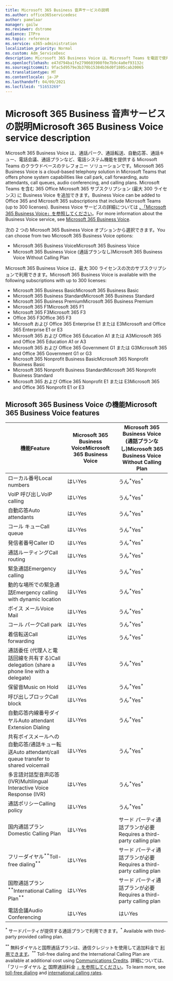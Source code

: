 ```yaml
---
title: Microsoft 365 Business 音声サービスの説明
ms.author: office365servicedesc
author: pamelaar
manager: gailw
ms.reviewer: dstrome
audience: ITPro
ms.topic: reference
ms.service: o365-administration
localization_priority: Normal
ms.custom: Adm_ServiceDesc
description: Microsoft 365 Business Voice は、Microsoft Teams を電話で使用できるアドイン サービスです。 電話システム、国内通話プラン、SMS、電話会議を組み合わせたもの。
ms.openlocfilehash: e47d794ba1fe2790603908f0e7b9c4a0ef93132c
ms.sourcegitcommit: 9fac5d9579e3b370b15384b36d0f1805cab20065
ms.translationtype: MT
ms.contentlocale: ja-JP
ms.lasthandoff: 04/09/2021
ms.locfileid: "51653269"
---
```

# <a name="microsoft-365-business-voice-service-description"></a><span data-ttu-id="07239-104">Microsoft 365 Business 音声サービスの説明</span><span class="sxs-lookup"><span data-stu-id="07239-104">Microsoft 365 Business Voice service description</span></span>

<span data-ttu-id="07239-105">Microsoft 365 Business Voice は、通話パーク、通話転送、自動応答、通話キュー、電話会議、通話プランなど、電話システム機能を提供する Microsoft Teams のクラウドベースのテレフォニー ソリューションです。</span><span class="sxs-lookup"><span data-stu-id="07239-105">Microsoft 365 Business Voice is a cloud-based telephony solution in Microsoft Teams that offers phone system capabilities like call park, call forwarding, auto attendants, call queues, audio conferencing, and calling plans.</span></span> <span data-ttu-id="07239-106">Microsoft Teams を含む 365 Office Microsoft 365 サブスクリプション (最大 300 ライセンス) に Business Voice を追加できます。</span><span class="sxs-lookup"><span data-stu-id="07239-106">Business Voice can be added to Office 365 and Microsoft 365 subscriptions that include Microsoft Teams (up to 300 licenses).</span></span> <span data-ttu-id="07239-107">Business Voice サービスの詳細については [、「Microsoft 365 Business Voice」を参照してください](/MicrosoftTeams/business-voice/whats-business-voice)。</span><span class="sxs-lookup"><span data-stu-id="07239-107">For more information about the Business Voice service, see [Microsoft 365 Business Voice](/MicrosoftTeams/business-voice/whats-business-voice).</span></span>

<span data-ttu-id="07239-108">次の 2 つの Microsoft 365 Business Voice オプションから選択できます。</span><span class="sxs-lookup"><span data-stu-id="07239-108">You can choose from two Microsoft 365 Business Voice options:</span></span>

- <span data-ttu-id="07239-109">Microsoft 365 Business Voice</span><span class="sxs-lookup"><span data-stu-id="07239-109">Microsoft 365 Business Voice</span></span>
- <span data-ttu-id="07239-110">Microsoft 365 Business Voice (通話プランなし)</span><span class="sxs-lookup"><span data-stu-id="07239-110">Microsoft 365 Business Voice Without Calling Plan</span></span>

<span data-ttu-id="07239-111">Microsoft 365 Business Voice は、最大 300 ライセンスの次のサブスクリプションで利用できます。</span><span class="sxs-lookup"><span data-stu-id="07239-111">Microsoft 365 Business Voice is available with the following subscriptions with up to 300 licenses:</span></span>

- <span data-ttu-id="07239-112">Microsoft 365 Business Basic</span><span class="sxs-lookup"><span data-stu-id="07239-112">Microsoft 365 Business Basic</span></span>
- <span data-ttu-id="07239-113">Microsoft 365 Business Standard</span><span class="sxs-lookup"><span data-stu-id="07239-113">Microsoft 365 Business Standard</span></span>
- <span data-ttu-id="07239-114">Microsoft 365 Business Premium</span><span class="sxs-lookup"><span data-stu-id="07239-114">Microsoft 365 Business Premium</span></span>
- <span data-ttu-id="07239-115">Microsoft 365 F1</span><span class="sxs-lookup"><span data-stu-id="07239-115">Microsoft 365 F1</span></span>
- <span data-ttu-id="07239-116">Microsoft 365 F3</span><span class="sxs-lookup"><span data-stu-id="07239-116">Microsoft 365 F3</span></span>
- <span data-ttu-id="07239-117">Office 365 F3</span><span class="sxs-lookup"><span data-stu-id="07239-117">Office 365 F3</span></span>
- <span data-ttu-id="07239-118">Microsoft および Office 365 Enterprise E1 または E3</span><span class="sxs-lookup"><span data-stu-id="07239-118">Microsoft and Office 365 Enterprise E1 or E3</span></span>
- <span data-ttu-id="07239-119">Microsoft 365 および Office 365 Education A1 または A3</span><span class="sxs-lookup"><span data-stu-id="07239-119">Microsoft 365 and Office 365 Education A1 or A3</span></span>
- <span data-ttu-id="07239-120">Microsoft 365 および Office 365 Government G1 または G3</span><span class="sxs-lookup"><span data-stu-id="07239-120">Microsoft 365 and Office 365 Government G1 or G3</span></span>
- <span data-ttu-id="07239-121">Microsoft 365 Nonprofit Business Basic</span><span class="sxs-lookup"><span data-stu-id="07239-121">Microsoft 365 Nonprofit Business Basic</span></span>
- <span data-ttu-id="07239-122">Microsoft 365 Nonprofit Business Standard</span><span class="sxs-lookup"><span data-stu-id="07239-122">Microsoft 365 Nonprofit Business Standard</span></span>
- <span data-ttu-id="07239-123">Microsoft 365 および Office 365 Nonprofit E1 または E3</span><span class="sxs-lookup"><span data-stu-id="07239-123">Microsoft 365 and Office 365 Nonprofit E1 or E3</span></span>

## <a name="microsoft-365-business-voice-features"></a><span data-ttu-id="07239-124">Microsoft 365 Business Voice の機能</span><span class="sxs-lookup"><span data-stu-id="07239-124">Microsoft 365 Business Voice features</span></span>

| <span data-ttu-id="07239-125">機能</span><span class="sxs-lookup"><span data-stu-id="07239-125">Feature</span></span> | <span data-ttu-id="07239-126">Microsoft 365 Business Voice</span><span class="sxs-lookup"><span data-stu-id="07239-126">Microsoft 365 Business Voice</span></span> | <span data-ttu-id="07239-127">Microsoft 365 Business Voice (通話プランなし)</span><span class="sxs-lookup"><span data-stu-id="07239-127">Microsoft 365 Business Voice Without Calling Plan</span></span> |
|--------------------------------------------------------|------------------------------|---------------------------------------------------|
| <span data-ttu-id="07239-128">ローカル番号</span><span class="sxs-lookup"><span data-stu-id="07239-128">Local numbers</span></span> | <span data-ttu-id="07239-129">はい</span><span class="sxs-lookup"><span data-stu-id="07239-129">Yes</span></span> | <span data-ttu-id="07239-130">うん<sup>\*</sup></span><span class="sxs-lookup"><span data-stu-id="07239-130">Yes<sup>\*</sup></span></span> |
| <span data-ttu-id="07239-131">VoIP 呼び出し</span><span class="sxs-lookup"><span data-stu-id="07239-131">VoIP calling</span></span> | <span data-ttu-id="07239-132">はい</span><span class="sxs-lookup"><span data-stu-id="07239-132">Yes</span></span> | <span data-ttu-id="07239-133">うん<sup>\*</sup></span><span class="sxs-lookup"><span data-stu-id="07239-133">Yes<sup>\*</sup></span></span> |
| <span data-ttu-id="07239-134">自動応答</span><span class="sxs-lookup"><span data-stu-id="07239-134">Auto attendants</span></span> | <span data-ttu-id="07239-135">はい</span><span class="sxs-lookup"><span data-stu-id="07239-135">Yes</span></span> | <span data-ttu-id="07239-136">うん<sup>\*</sup></span><span class="sxs-lookup"><span data-stu-id="07239-136">Yes<sup>\*</sup></span></span> |
| <span data-ttu-id="07239-137">コール キュー</span><span class="sxs-lookup"><span data-stu-id="07239-137">Call queue</span></span> | <span data-ttu-id="07239-138">はい</span><span class="sxs-lookup"><span data-stu-id="07239-138">Yes</span></span> | <span data-ttu-id="07239-139">うん<sup>\*</sup></span><span class="sxs-lookup"><span data-stu-id="07239-139">Yes<sup>\*</sup></span></span> |
| <span data-ttu-id="07239-140">発信者番号</span><span class="sxs-lookup"><span data-stu-id="07239-140">Caller ID</span></span> | <span data-ttu-id="07239-141">はい</span><span class="sxs-lookup"><span data-stu-id="07239-141">Yes</span></span> | <span data-ttu-id="07239-142">うん<sup>\*</sup></span><span class="sxs-lookup"><span data-stu-id="07239-142">Yes<sup>\*</sup></span></span> |
| <span data-ttu-id="07239-143">通話ルーティング</span><span class="sxs-lookup"><span data-stu-id="07239-143">Call routing</span></span> | <span data-ttu-id="07239-144">はい</span><span class="sxs-lookup"><span data-stu-id="07239-144">Yes</span></span> | <span data-ttu-id="07239-145">うん<sup>\*</sup></span><span class="sxs-lookup"><span data-stu-id="07239-145">Yes<sup>\*</sup></span></span> |
| <span data-ttu-id="07239-146">緊急通話</span><span class="sxs-lookup"><span data-stu-id="07239-146">Emergency calling</span></span> | <span data-ttu-id="07239-147">はい</span><span class="sxs-lookup"><span data-stu-id="07239-147">Yes</span></span> | <span data-ttu-id="07239-148">うん<sup>\*</sup></span><span class="sxs-lookup"><span data-stu-id="07239-148">Yes<sup>\*</sup></span></span> |
| <span data-ttu-id="07239-149">動的な場所での緊急通話</span><span class="sxs-lookup"><span data-stu-id="07239-149">Emergency calling with dynamic location</span></span> | <span data-ttu-id="07239-150">はい</span><span class="sxs-lookup"><span data-stu-id="07239-150">Yes</span></span> | <span data-ttu-id="07239-151">うん<sup>\*</sup></span><span class="sxs-lookup"><span data-stu-id="07239-151">Yes<sup>\*</sup></span></span> |
| <span data-ttu-id="07239-152">ボイス メール</span><span class="sxs-lookup"><span data-stu-id="07239-152">Voice Mail</span></span> | <span data-ttu-id="07239-153">はい</span><span class="sxs-lookup"><span data-stu-id="07239-153">Yes</span></span> | <span data-ttu-id="07239-154">うん<sup>\*</sup></span><span class="sxs-lookup"><span data-stu-id="07239-154">Yes<sup>\*</sup></span></span> |
| <span data-ttu-id="07239-155">コール パーク</span><span class="sxs-lookup"><span data-stu-id="07239-155">Call park</span></span> | <span data-ttu-id="07239-156">はい</span><span class="sxs-lookup"><span data-stu-id="07239-156">Yes</span></span> | <span data-ttu-id="07239-157">うん<sup>\*</sup></span><span class="sxs-lookup"><span data-stu-id="07239-157">Yes<sup>\*</sup></span></span> |
| <span data-ttu-id="07239-158">着信転送</span><span class="sxs-lookup"><span data-stu-id="07239-158">Call forwarding</span></span> | <span data-ttu-id="07239-159">はい</span><span class="sxs-lookup"><span data-stu-id="07239-159">Yes</span></span> | <span data-ttu-id="07239-160">うん<sup>\*</sup></span><span class="sxs-lookup"><span data-stu-id="07239-160">Yes<sup>\*</sup></span></span> |
| <span data-ttu-id="07239-161">通話委任 (代理人と電話回線を共有する)</span><span class="sxs-lookup"><span data-stu-id="07239-161">Call delegation (share a phone line with a delegate)</span></span> | <span data-ttu-id="07239-162">はい</span><span class="sxs-lookup"><span data-stu-id="07239-162">Yes</span></span> | <span data-ttu-id="07239-163">うん<sup>\*</sup></span><span class="sxs-lookup"><span data-stu-id="07239-163">Yes<sup>\*</sup></span></span> |
| <span data-ttu-id="07239-164">保留音</span><span class="sxs-lookup"><span data-stu-id="07239-164">Music on Hold</span></span> | <span data-ttu-id="07239-165">はい</span><span class="sxs-lookup"><span data-stu-id="07239-165">Yes</span></span> | <span data-ttu-id="07239-166">うん<sup>\*</sup></span><span class="sxs-lookup"><span data-stu-id="07239-166">Yes<sup>\*</sup></span></span> |
| <span data-ttu-id="07239-167">呼び出しブロック</span><span class="sxs-lookup"><span data-stu-id="07239-167">Call block</span></span> | <span data-ttu-id="07239-168">はい</span><span class="sxs-lookup"><span data-stu-id="07239-168">Yes</span></span> | <span data-ttu-id="07239-169">うん<sup>\*</sup></span><span class="sxs-lookup"><span data-stu-id="07239-169">Yes<sup>\*</sup></span></span> |
| <span data-ttu-id="07239-170">自動応答内線番号ダイヤル</span><span class="sxs-lookup"><span data-stu-id="07239-170">Auto attendant Extension Dialing</span></span> | <span data-ttu-id="07239-171">はい</span><span class="sxs-lookup"><span data-stu-id="07239-171">Yes</span></span> | <span data-ttu-id="07239-172">うん<sup>\*</sup></span><span class="sxs-lookup"><span data-stu-id="07239-172">Yes<sup>\*</sup></span></span> |
| <span data-ttu-id="07239-173">共有ボイスメールへの自動応答/通話キュー転送</span><span class="sxs-lookup"><span data-stu-id="07239-173">Auto attendant/call queue transfer to shared voicemail</span></span> | <span data-ttu-id="07239-174">はい</span><span class="sxs-lookup"><span data-stu-id="07239-174">Yes</span></span> | <span data-ttu-id="07239-175">うん<sup>\*</sup></span><span class="sxs-lookup"><span data-stu-id="07239-175">Yes<sup>\*</sup></span></span> |
| <span data-ttu-id="07239-176">多言語対話型音声応答 (IVR)</span><span class="sxs-lookup"><span data-stu-id="07239-176">Multilingual Interactive Voice Response (IVR)</span></span> | <span data-ttu-id="07239-177">はい</span><span class="sxs-lookup"><span data-stu-id="07239-177">Yes</span></span> | <span data-ttu-id="07239-178">うん<sup>\*</sup></span><span class="sxs-lookup"><span data-stu-id="07239-178">Yes<sup>\*</sup></span></span> |
| <span data-ttu-id="07239-179">通話ポリシー</span><span class="sxs-lookup"><span data-stu-id="07239-179">Calling policy</span></span> | <span data-ttu-id="07239-180">はい</span><span class="sxs-lookup"><span data-stu-id="07239-180">Yes</span></span> | <span data-ttu-id="07239-181">うん<sup>\*</sup></span><span class="sxs-lookup"><span data-stu-id="07239-181">Yes<sup>\*</sup></span></span> |
| <span data-ttu-id="07239-182">国内通話プラン</span><span class="sxs-lookup"><span data-stu-id="07239-182">Domestic Calling Plan</span></span> | <span data-ttu-id="07239-183">はい</span><span class="sxs-lookup"><span data-stu-id="07239-183">Yes</span></span> | <span data-ttu-id="07239-184">サード パーティ通話プランが必要</span><span class="sxs-lookup"><span data-stu-id="07239-184">Requires a third-party calling plan</span></span> |
| <span data-ttu-id="07239-185">フリーダイヤル<sup>\*\*</sup></span><span class="sxs-lookup"><span data-stu-id="07239-185">Toll-free dialing<sup>\*\*</sup></span></span> | <span data-ttu-id="07239-186">はい</span><span class="sxs-lookup"><span data-stu-id="07239-186">Yes</span></span> | <span data-ttu-id="07239-187">サード パーティ通話プランが必要</span><span class="sxs-lookup"><span data-stu-id="07239-187">Requires a third-party calling plan</span></span> |
| <span data-ttu-id="07239-188">国際通話プラン<sup>\*\*</sup></span><span class="sxs-lookup"><span data-stu-id="07239-188">International Calling Plan<sup>\*\*</sup></span></span> | <span data-ttu-id="07239-189">はい</span><span class="sxs-lookup"><span data-stu-id="07239-189">Yes</span></span> | <span data-ttu-id="07239-190">サード パーティ通話プランが必要</span><span class="sxs-lookup"><span data-stu-id="07239-190">Requires a third-party calling plan</span></span> |
| <span data-ttu-id="07239-191">電話会議</span><span class="sxs-lookup"><span data-stu-id="07239-191">Audio Conferencing</span></span> | <span data-ttu-id="07239-192">はい</span><span class="sxs-lookup"><span data-stu-id="07239-192">Yes</span></span> | <span data-ttu-id="07239-193">はい</span><span class="sxs-lookup"><span data-stu-id="07239-193">Yes</span></span> |

<span data-ttu-id="07239-194"><sup>\*</sup> サードパーティが提供する通話プランで利用できます。</span><span class="sxs-lookup"><span data-stu-id="07239-194"><sup>\*</sup> Available with third-party provided calling plan.</span></span>

<span data-ttu-id="07239-195"><sup>\*\*</sup> 無料ダイヤルと国際通話プランは、通信クレジットを使用して追加料金で [利用できます](/microsoftteams/what-are-communications-credits)。</span><span class="sxs-lookup"><span data-stu-id="07239-195"><sup>\*\*</sup> Toll-free dialing and the International Calling Plan are available at additional cost using [Communications Credits](/microsoftteams/what-are-communications-credits).</span></span> <span data-ttu-id="07239-196">詳細については、「フリーダイヤル [と](/microsoftteams/toll-free-dialing-limitations-and-restrictions) 国際通話料金 [」を参照してください](https://www.microsoft.com/microsoft-365/microsoft-teams/voice-calling?rtc=1#ow-download-rates)。</span><span class="sxs-lookup"><span data-stu-id="07239-196">To learn more, see [toll-free dialing](/microsoftteams/toll-free-dialing-limitations-and-restrictions) and [international calling rates](https://www.microsoft.com/microsoft-365/microsoft-teams/voice-calling?rtc=1#ow-download-rates).</span></span>